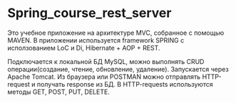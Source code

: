 # Spring_course_rest_server

Это учебное приложение на архитектуре MVC, собранное с помощью MAVEN. В приложении используется framework SPRING с исползованием LoС и Di, Hibernate + AOP + REST.

Подключается к локальной БД MySQL, можно выполнять CRUD операции(создание, чтение, обновление, удаление). Запускается через Apache Tomcat.
Из браузера или POSTMAN можно отправлять HTTP-request и получать response из БД.
В HTTP-requests используются методы GET, POST, PUT, DELETE.
